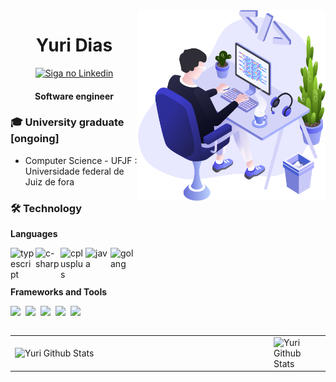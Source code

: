 <img align="right" src="https://github.com/diasYuri/diasYuri/blob/main/img/user.png?raw=true" width="300"/>

<h1 align="center">Yuri Dias</h1>

<p align="center">
 <a href="https://www.linkedin.com/in/yuri-dias/">
    <img alt="Siga no Linkedin" src="https://img.shields.io/badge/-LinkedIn-blue?style=flat-square&logo=Linkedin&logoColor=white&link=https://https://www.linkedin.com/in/yuri-dias//">
  </a>
</p>

<h4 align="center"> 
	Software engineer
</h4>

### :mortar_board: University graduate [ongoing]

- Computer Science - UFJF : Universidade federal de Juiz de fora

### 🛠 Technology

**Languages**

<p align="left">
  <!-- TYPESCRIPT Icon -->
  <img align="left" alt="typescript" width="40px" src="https://upload.wikimedia.org/wikipedia/commons/thumb/4/4c/Typescript_logo_2020.svg/1200px-Typescript_logo_2020.svg.png"/>&nbsp;
  <!-- C# Icon -->
  <img align="left" alt="c-sharp" width="40px" src="https://seeklogo.com/images/C/c-sharp-c-logo-02F17714BA-seeklogo.com.png"/>&nbsp;
  <!-- C++ Icon -->
  <img align="left" alt="cplusplus" width="40px" src="https://raw.githubusercontent.com/isocpp/logos/master/cpp_logo.png"/>&nbsp;
  <!-- JAVA Icon -->
  <img align="left" alt="java" width="40px" src="https://www.celsonunes.com.br/wp-content/uploads/2018/05/java-logo.png"/>&nbsp;
  <!-- GO Icon -->
  <img align="left" alt="golang" width="40px" src="https://user-images.githubusercontent.com/727262/40395108-6bcc327a-5e1e-11e8-9f76-3917983b8563.png"/>&nbsp;
  
</p>
</br>

**Frameworks and Tools**

<p align="left">
  <!-- Node Icon -->
  <img width="40px" src="https://nodejs.org/static/images/logo-hexagon-card.png">&nbsp;
  <!-- ASP.NET CORE Icon -->
  <img width="40px" src="https://upload.wikimedia.org/wikipedia/commons/thumb/e/ee/.NET_Core_Logo.svg/1200px-.NET_Core_Logo.svg.png">&nbsp;
  <!-- Spring Boot Icon -->
  <img width="40px" src="https://pbs.twimg.com/profile_images/1235868806079057921/fTL08u_H_400x400.png">&nbsp;
  <!-- Docker Icon -->
  <img width="40px" src="https://www.docker.com/sites/default/files/d8/2019-07/vertical-logo-monochromatic.png">&nbsp;
  <!-- Git Icon -->
  <img width="40px" src="https://git-scm.com/images/logos/downloads/Git-Icon-1788C.png">&nbsp;
  
</p>

<p align="center">
<table align='left'>
  <row>
    <td>
     <!-- Card -->
      <img align="left" width="400px" alt="Yuri Github Stats" src="https://github-readme-stats.vercel.app/api?username=diasYuri&show_icons=true&hide_border=true&count_private=true&hide=prs,contribs&theme=radical" />
    </td>
    <td>
      <img align="right" alt="Yuri Github Stats" src="https://github-readme-stats.vercel.app/api/top-langs/?username=diasYuri&layout=compact&theme=radical" />
    </td>
  </row>
</table>
</p>
